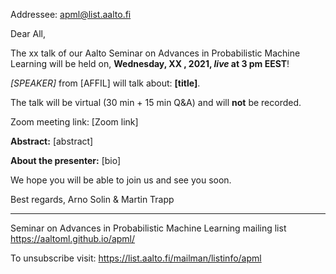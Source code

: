 Addressee: apml@list.aalto.fi

Dear All,

The xx talk of our Aalto Seminar on Advances in Probabilistic Machine Learning will be held on, **Wednesday, XX , 2021, _live_ at 3 pm EEST**!

_[SPEAKER]_ from [AFFIL] will talk about: **[title]**.

The talk will be virtual (30 min + 15 min Q&A) and will **not** be recorded.

Zoom meeting link: [Zoom link]

**Abstract:** [abstract]

**About the presenter:** [bio]

We hope you will be able to join us and see you soon.

Best regards,
Arno Solin & Martin Trapp
_______________________________________________
Seminar on Advances in Probabilistic Machine Learning mailing list
https://aaltoml.github.io/apml/

To unsubscribe visit: https://list.aalto.fi/mailman/listinfo/apml
